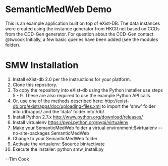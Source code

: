 SemanticMedWeb Demo
=======================

This is an example application built on top of eXist-DB. 
The data instances were created using the instance generator from HKCR.net
based on CCDs from the CCD-Gen generator. For question about the CCD-Gen contact @twcook
Initially, a few basic queries have been added (see the modules folder). 

SMW Installation
============
1.  Install eXist-db 2.0 per the instructions for your platform.
2.  Clone this repository.
3.  To copy the repository into eXist-db using the Python installer use steps 5 - 9. These are also required to use the example Python API calls.
4.  Or, use one of the methods described here: http://exist-db.org/exist/apps/doc/uploading-files.xml to import the 'smw' folder into /db/apps/ and the 'data' folder into /db/
5.  Install Python 2.7.x http://www.python.org/download/releases/
6.  Install virtualenv https://pypi.python.org/pypi/virtualenv 
7.  Make your SemanticMedWeb folder a virtual environment:$virtualenv --no-site-packages SemanticMedWeb
8.  Change to your SemanticMedWeb folder
9.  Activate the virtualenv: $source bin/activate
10. Execute the installer: python smw_install.py

 
--Tim Cook
